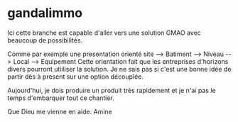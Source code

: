 # gandalimmo

Ici cette branche est capable d'aller vers une solution GMAO avec beaucoup de possibilités.

Comme par exemple une presentation orienté site --> Batiment --> Niveau --> Local --> Equipement
Cette orientation fait que les entreprises d'horizons divers pourront utiiliser la solution.
Je ne sais pas si c'est une bonne idée de partir dès à present sur une option découplée. 

Aujourd'hui, je dois produire un produit très rapidement et je n'ai pas le temps d'embarquer tout ce chantier.

Que Dieu me vienne en aide. Amine
